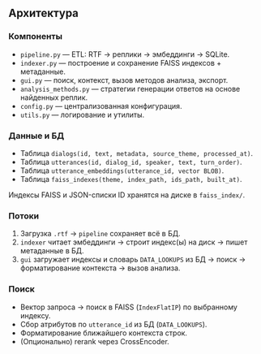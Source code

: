 ## Архитектура

### Компоненты
- `pipeline.py` — ETL: RTF → реплики → эмбеддинги → SQLite.
- `indexer.py` — построение и сохранение FAISS индексов + метаданные.
- `gui.py` — поиск, контекст, вызов методов анализа, экспорт.
- `analysis_methods.py` — стратегии генерации ответов на основе найденных реплик.
- `config.py` — централизованная конфигурация.
- `utils.py` — логирование и утилиты.

### Данные и БД
- Таблица `dialogs(id, text, metadata, source_theme, processed_at)`.
- Таблица `utterances(id, dialog_id, speaker, text, turn_order)`.
- Таблица `utterance_embeddings(utterance_id, vector BLOB)`.
- Таблица `faiss_indexes(theme, index_path, ids_path, built_at)`.

Индексы FAISS и JSON-списки ID хранятся на диске в `faiss_index/`.

### Потоки
1) Загрузка `.rtf` → `pipeline` сохраняет всё в БД.
2) `indexer` читает эмбеддинги → строит индекс(ы) на диск → пишет метаданные в БД.
3) `gui` загружает индексы и словарь `DATA_LOOKUPS` из БД → поиск → форматирование контекста → вызов анализа.

### Поиск
- Вектор запроса → поиск в FAISS (`IndexFlatIP`) по выбранному индексу.
- Сбор атрибутов по `utterance_id` из БД (`DATA_LOOKUPS`).
- Форматирование ближайшего контекста строк.
- (Опционально) rerank через CrossEncoder.


